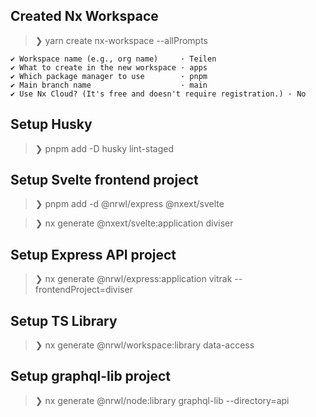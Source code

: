 ## Created Nx Workspace

> ❯ yarn create nx-workspace --allPrompts

```
✔ Workspace name (e.g., org name)     · Teilen
✔ What to create in the new workspace · apps
✔ Which package manager to use        · pnpm
✔ Main branch name                    · main
✔ Use Nx Cloud? (It's free and doesn't require registration.) · No
```

## Setup Husky

> ❯ pnpm add -D husky lint-staged

## Setup Svelte frontend project

> ❯ pnpm add -d @nrwl/express @nxext/svelte

> ❯ nx generate @nxext/svelte:application diviser

## Setup Express API project

> ❯ nx generate @nrwl/express:application vitrak --frontendProject=diviser

## Setup TS Library

> ❯ nx generate @nrwl/workspace:library data-access

## Setup graphql-lib project

> ❯ nx generate @nrwl/node:library graphql-lib --directory=api
